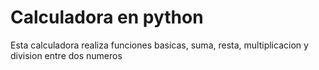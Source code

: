 # Calculadora en python

Esta calculadora realiza funciones basicas, suma, resta, multiplicacion y division entre dos numeros

